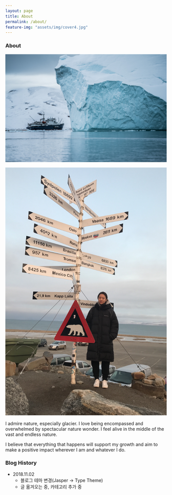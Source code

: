 ```yaml
---
layout: page
title: About
permalink: /about/
feature-img: "assets/img/cover4.jpg"
---
```




### About

![Geometric pattern with fading gradient](/assets/img/hubert-neufeld-greenland.jpg)

![Oct, 2017 in Longyearbyen, Svalbard.](/assets/img/about_me_profile.jpg)

I admire nature, especially glacier. I love being encompassed and overwhelmed by spectacular nature wonder. I feel alive in the middle of the vast and endless nature.

I believe that everything that happens will support my growth and aim to make a positive impact wherever I am and whatever I do.


### Blog History
- 2018.11.02
  - 블로그 테마 변경(Jasper -> Type Theme)
  - 글 옮겨오는 중, 카테고리 추가 중
